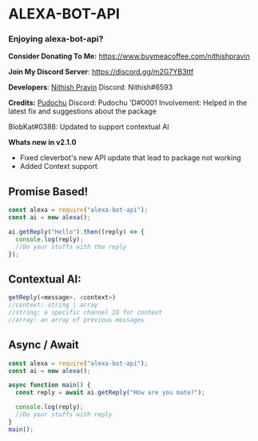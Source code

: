 <h1>ALEXA-BOT-API</h1>

### Enjoying alexa-bot-api?

**Consider Donating To Me:**
https://www.buymeacoffee.com/nithishpravin

**Join My Discord Server**:
https://discord.gg/m2G7YB3ttf

**Developers**:
[Nithish Pravin](https://github.com/Major-Thrust)
Discord: Nithish#6593

**Credits:**
[Pudochu](https://discord.gg/cortex/)
Discord: Pudochu 'D#0001
Involvement: Helped in the latest fix and suggestions about the package

BlobKat#0388: Updated to support contextual AI

**Whats new in v2.1.0**

- Fixed cleverbot's new API update that lead to package not working
- Added Context support

## Promise Based!

```js
const alexa = require("alexa-bot-api");
const ai = new alexa();

ai.getReply("Hello").then((reply) => {
  console.log(reply);
  //Do your stuffs with the reply
});
```

## Contextual AI:

```js
getReply(<message>, <context>)
//context: string | array
//string: a specific channel ID for context
//array: an array of previous messages
```

## Async / Await

```js
const alexa = require("alexa-bot-api");
const ai = new alexa();

async function main() {
  const reply = await ai.getReply("How are you mate?");

  console.log(reply);
  //Do your stuffs with reply
}
main();
```
